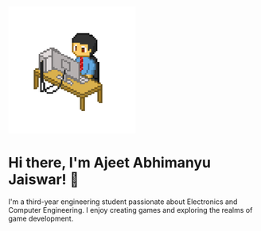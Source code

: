 ![](pixel-art-12601_256.gif)

# Hi there, I'm Ajeet Abhimanyu Jaiswar! 👋
I'm a third-year engineering student passionate about Electronics and Computer Engineering. I enjoy creating games and exploring the realms of game development.


<!---
Humble-Zen/Humble-Zen is a ✨ special ✨ repository because its `README.md` (this file) appears on your GitHub profile.
You can click the Preview link to take a look at your changes.
--->
